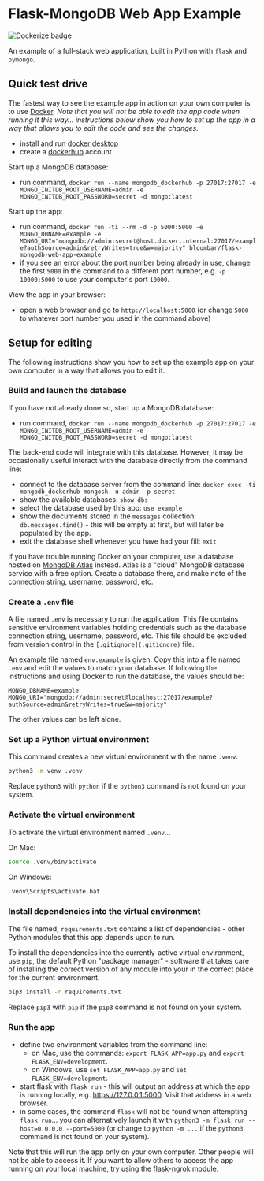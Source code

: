 # Flask-MongoDB Web App Example

![Dockerize badge](https://github.com/nyu-software-engineering/flask-mongodb-web-app-example/actions/workflows/build.yaml/badge.svg)

An example of a full-stack web application, built in Python with `flask` and `pymongo`.

## Quick test drive

The fastest way to see the example app in action on your own computer is to use [Docker](https://www.docker.com). _Note that you will not be able to edit the app code when running it this way... instructions below show you how to set up the app in a way that allows you to edit the code and see the changes._

- install and run [docker desktop](https://www.docker.com/get-started)
- create a [dockerhub](https://hub.docker.com/signup) account

Start up a MongoDB database:

- run command, `docker run --name mongodb_dockerhub -p 27017:27017 -e MONGO_INITDB_ROOT_USERNAME=admin -e MONGO_INITDB_ROOT_PASSWORD=secret -d mongo:latest`

Start up the app:

- run command, `docker run -ti --rm -d -p 5000:5000 -e MONGO_DBNAME=example -e MONGO_URI="mongodb://admin:secret@host.docker.internal:27017/example?authSource=admin&retryWrites=true&w=majority" bloombar/flask-mongodb-web-app-example`
- if you see an error about the port number being already in use, change the first `5000` in the command to a different port number, e.g. `-p 10000:5000` to use your computer's port `10000`.

View the app in your browser:

- open a web browser and go to `http://localhost:5000` (or change `5000` to whatever port number you used in the command above)

## Setup for editing

The following instructions show you how to set up the example app on your own computer in a way that allows you to edit it.

### Build and launch the database

If you have not already done so, start up a MongoDB database:

- run command, `docker run --name mongodb_dockerhub -p 27017:27017 -e MONGO_INITDB_ROOT_USERNAME=admin -e MONGO_INITDB_ROOT_PASSWORD=secret -d mongo:latest`

The back-end code will integrate with this database. However, it may be occasionally useful interact with the database directly from the command line:

- connect to the database server from the command line: `docker exec -ti mongodb_dockerhub mongosh -u admin -p secret`
- show the available databases: `show dbs`
- select the database used by this app: `use example`
- show the documents stored in the `messages` collection: `db.messages.find()` - this will be empty at first, but will later be populated by the app.
- exit the database shell whenever you have had your fill: `exit`

If you have trouble running Docker on your computer, use a database hosted on [MongoDB Atlas](https://www.mongodb.com/atlas) instead. Atlas is a "cloud" MongoDB database service with a free option. Create a database there, and make note of the connection string, username, password, etc.

### Create a `.env` file

A file named `.env` is necessary to run the application. This file contains sensitive environment variables holding credentials such as the database connection string, username, password, etc. This file should be excluded from version control in the `[.gitignore](.gitignore)` file.

An example file named `env.example` is given. Copy this into a file named `.env` and edit the values to match your database. If following the instructions and using Docker to run the database, the values should be:

```
MONGO_DBNAME=example
MONGO_URI="mongodb://admin:secret@localhost:27017/example?authSource=admin&retryWrites=true&w=majority"
```

The other values can be left alone.

### Set up a Python virtual environment

This command creates a new virtual environment with the name `.venv`:

```bash
python3 -m venv .venv
```

Replace `python3` with `python` if the `python3` command is not found on your system.

### Activate the virtual environment

To activate the virtual environment named `.venv`...

On Mac:

```bash
source .venv/bin/activate
```

On Windows:

```bash
.venv\Scripts\activate.bat
```

### Install dependencies into the virtual environment

The file named, `requirements.txt` contains a list of dependencies - other Python modules that this app depends upon to run.

To install the dependencies into the currently-active virtual environment, use `pip`, the default Python "package manager" - software that takes care of installing the correct version of any module into your in the correct place for the current environment.

```bash
pip3 install -r requirements.txt
```

Replace `pip3` with `pip` if the `pip3` command is not found on your system.

### Run the app

- define two environment variables from the command line:
  - on Mac, use the commands: `export FLASK_APP=app.py` and `export FLASK_ENV=development`.
  - on Windows, use `set FLASK_APP=app.py` and `set FLASK_ENV=development`.
- start flask with `flask run` - this will output an address at which the app is running locally, e.g. https://127.0.0.1:5000. Visit that address in a web browser.
- in some cases, the command `flask` will not be found when attempting `flask run`... you can alternatively launch it with `python3 -m flask run --host=0.0.0.0 --port=5000` (or change to `python -m ...` if the `python3` command is not found on your system).

Note that this will run the app only on your own computer. Other people will not be able to access it. If you want to allow others to access the app running on your local machine, try using the [flask-ngrok](https://pypi.org/project/flask-ngrok/) module.

